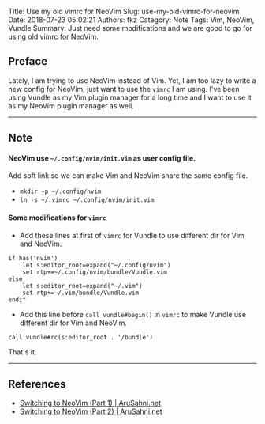 Title: Use my old vimrc for NeoVim
Slug: use-my-old-vimrc-for-neovim
Date: 2018-07-23 05:02:21
Authors: fkz
Category: Note
Tags: Vim, NeoVim, Vundle
Summary: Just need some modifications and we are good to go for using old vimrc for NeoVim.


## Preface

Lately, I am trying to use NeoVim instead of Vim.
Yet, I am too lazy to write a new config for NeoVim, just want to use the `vimrc` I am using.
I've been using Vundle as my Vim plugin manager for a long time and I want to use it as my NeoVim plugin manager as well.

---

## Note

#### NeoVim use `~/.config/nvim/init.vim` as user config file.

Add soft link so we can make Vim and NeoVim share the same config file.

+ `mkdir -p ~/.config/nvim`
+ `ln -s ~/.vimrc ~/.config/nvim/init.vim`

#### Some modifications for `vimrc`

+ Add these lines at first of `vimrc` for Vundle to use different dir for Vim and NeoVim.

```vimrc
if has('nvim')
    let s:editor_root=expand("~/.config/nvim")
    set rtp+=~/.config/nvim/bundle/Vundle.vim
else
    let s:editor_root=expand("~/.vim")
    set rtp+=~/.vim/bundle/Vundle.vim
endif
```


+ Add this line before `call vundle#begin()` in `vimrc` to make Vundle use different dir for Vim and NeoVim.

```vimrc
call vundle#rc(s:editor_root . '/bundle')
```

That's it.

---

## References

+ [Switching to NeoVim (Part 1) | AruSahni.net](https://arusahni.net/blog/2015/03/switching-to-neovim-part-1.html)
+ [Switching to NeoVim (Part 2) | AruSahni.net](https://arusahni.net/blog/2015/04/switching-to-neovim-part-2.html)
